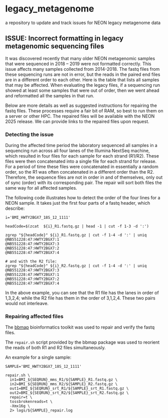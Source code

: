 # legacy_metagenome

a repository to update and track issues for NEON legacy metagenome data

## ISSUE: Incorrect formatting in legacy metagenomic sequencing files 

It was discovered recently that many older NEON metagenomic samples that were sequenced in 2018 – 2019 were not formatted correctly. This issue affects many samples collected from 2014-2018. The fastq files from these sequencing runs are not in error, but the reads in the paired end files are in a different order to each other. Here is the table that lists all samples that may be affected. When evaluating the legacy files, if a sequencing run showed at least some samples that were out of order, then we went ahead and reformatted all the samples in that run. 

Below are more details as well as suggested instructions for repairing the fastq files. These processes require a fair bit of RAM, so best to run them on a server or other HPC. The repaired files will be available with the NEON 2025 release. We can provide links to the repaired files upon request. 

### Detecting the issue 

During the affected time period the laboratory sequenced all samples in a sequencing run across all four lanes of the Illumina NextSeq machine, which resulted in four files for each sample for each strand (R1/R2). These files were then concatenated into a single file for each strand for release. For a period of time these files were concatenated in essentially a random order, so the R1 was often concatenated in a different order than the R2. Therefore, the sequence files are not in order in and of themselves, only out of sync (order) with its corresponding pair. The repair will sort both files the same way for all affected samples. 

The following code illustrates how to detect the order of the four lines for a NEON sample. It takes just the first four parts of a fastq header, which describe: 



```
i='BMI_HWTY2BGX7_18S_12_1111'

headCode=$(zcat  ${i}_R1.fastq.gz | head -1 | cut -f 1-3 -d ':')

zgrep "${headCode}" ${i}_R1.fastq.gz | cut -f 1-4 -d ':' | uniq 
@NB551228:47:HWTY2BGX7:1
@NB551228:47:HWTY2BGX7:3
@NB551228:47:HWTY2BGX7:2
@NB551228:47:HWTY2BGX7:4

# and with the R2 file:
zgrep "${headCode}" ${i}_R2.fastq.gz | cut -f 1-4 -d ':' | uniq 
@NB551228:47:HWTY2BGX7:3
@NB551228:47:HWTY2BGX7:1
@NB551228:47:HWTY2BGX7:2
@NB551228:47:HWTY2BGX7:4

```

In the above example, you can see that the R1 file has the lanes in order of 1,3,2,4; while the R2 file has them in the order of 3,1,2,4. These two pairs would not interleave. 


### Repairing affected files 

The [bbmap](https://jgi.doe.gov/data-and-tools/software-tools/bbtools/bb-tools-user-guide/bbmap-guide/) bioinformatics toolkit was used to repair and verify the fastq files. 

The `repair.sh` script provided by the bbmap package was used to reorient the reads of both R1 and R2 files simultaneously. 

An example for a single sample:

```
SAMPLE='BMI_HWTY2BGX7_18S_12_1111'

repair.sh \
  in1=BMI_${SEQRUN}_mms_R1/${SAMPLE}_R1.fastq.gz \
  in2=BMI_${SEQRUN}_mms_R2/${SAMPLE}_R2.fastq.gz \
  out1=BMI_${SEQRUN}_srt_R1/${SAMPLE}_srt_R1.fastq.gz \
  out2=BMI_${SEQRUN}_srt_R2/${SAMPLE}_srt_R2.fastq.gz \
  repair=t \
  tossbrokenreads=t \
  -Xmx16g \
  2> logs/${SAMPLE}_repair.log


```



